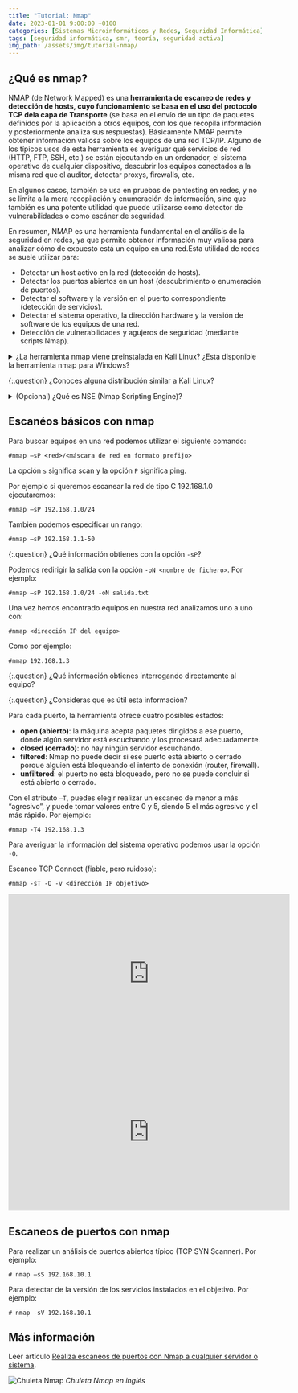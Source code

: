 ```yaml
---
title: "Tutorial: Nmap"
date: 2023-01-01 9:00:00 +0100
categories: [Sistemas Microinformáticos y Redes, Seguridad Informática]
tags: [seguridad informática, smr, teoría, seguridad activa]
img_path: /assets/img/tutorial-nmap/
---
```


## ¿Qué es nmap?

NMAP (de Network Mapped) es una **herramienta de escaneo de redes y detección de hosts, cuyo funcionamiento se basa en el uso del protocolo TCP dela capa de Transporte** (se basa en el envío de un tipo de paquetes definidos por la aplicación a otros equipos, con los que recopila información y posteriormente analiza sus respuestas). Básicamente NMAP permite obtener información valiosa sobre los equipos de una red TCP/IP. Alguno de los típicos usos de esta herramienta es averiguar qué servicios de red (HTTP, FTP, SSH, etc.) se están ejecutando en un ordenador, el sistema operativo de cualquier dispositivo, descubrir los equipos conectados a la misma red que el auditor, detectar proxys, firewalls, etc.

En algunos casos, también se usa en pruebas de pentesting en redes, y no se limita a la mera recopilación y enumeración de información, sino que también es una potente utilidad que puede utilizarse como detector de vulnerabilidades o como escáner de seguridad.

En resumen, NMAP es una herramienta fundamental en el análisis de la seguridad en redes, ya que permite obtener información muy valiosa para analizar cómo de expuesto está un equipo en una red.Esta utilidad de redes se suele utilizar para:

- Detectar un host activo en la red (detección de hosts).
- Detectar los puertos abiertos en un host (descubrimiento o enumeración de puertos).
- Detectar el software y la versión en el puerto correspondiente (detección de servicios).
- Detectar el sistema operativo, la dirección hardware y la versión de software de los equipos de una red.
- Detección de vulnerabilidades y agujeros de seguridad (mediante scripts Nmap).

<details class="card mb-2">
  <summary class="card-header question">¿La herramienta nmap viene preinstalada en Kali Linux? ¿Esta disponible la herramienta nmap para Windows?</summary>
  <div class="card-body" markdown="1">

En sistemas operativos específicos del campo de la seguridad informática como Kali Linux o Parrot Security, Nmap está preinstalada, pero también puede instalarse de manera manual en cualquier otra distribución de Linux (y también en Windows). Se puede usar mediante CLI o mediante GUI (mediante la herramienta Zenmap para Windows).

<!-- Comentario para que no se descuajeringue la cosa -->
  </div>
</details>

{:.question}
¿Conoces alguna distribución similar a Kali Linux?

<details class="card mb-2">
  <summary class="card-header question">(Opcional) ¿Qué es NSE (Nmap Scripting Engine)?</summary>
  <div class="card-body" markdown="1">

NMAP por sí sola ya es una herramienta bastante potente (como veremos tiene una amplia variedad de opciones). Sin embargo, tiene una “ampliación” conocida como NSE, que no es más que una forma avanzada de utilizar nmap, para añadirle más potencia; las funcionalidades que añade el NSE permiten que Nmap pueda ejecutar tareas adicionales al mero escaneo de puertos, identificación de servicios, sistemas operativos y versiones.  

El NSE consiste en la posibilidad de utilizar diferentes scripts específicos, en las diferentes fases de un Pentest. De acuerdo al libro de Nmap Network Scanning, NSE fue desarrollado con el fin de mejorar el descubrimiento de redes, sistema de detección de versiones más sofisticado, detección de vulnerabilidades, detección de puertas traseras (backdoor) y explotación de vulnerabilidades.

<iframe width="560" height="315" src="https://www.youtube.com/embed/CTmLLHGbvPs" title="YouTube video player" frameborder="0" allow="accelerometer; autoplay; clipboard-write; encrypted-media; gyroscope; picture-in-picture; web-share" allowfullscreen></iframe>

<!-- Comentario para que no se descuajeringue la cosa -->
  </div>
</details>

## Escanéos básicos con nmap

Para buscar equipos en una red podemos utilizar el siguiente comando:

```console
#nmap –sP <red>/<máscara de red en formato prefijo>
```

La opción `s` significa scan y la opción `P` significa ping.

Por ejemplo si queremos escanear la red de tipo C 192.168.1.0 ejecutaremos:

```console
#nmap –sP 192.168.1.0/24
```

También podemos especificar un rango:

```console
#nmap –sP 192.168.1.1-50
```

{:.question}
¿Qué información obtienes con la opción `-sP`?

Podemos redirigir la salida con la opción `-oN <nombre de fichero>`. Por ejemplo:

```console
#nmap –sP 192.168.1.0/24 -oN salida.txt
```

Una vez hemos encontrado equipos en nuestra red analizamos uno a uno con:

```console
#nmap <dirección IP del equipo>
```

Como por ejemplo:

```console
#nmap 192.168.1.3
```

{:.question}
¿Qué información obtienes interrogando directamente al equipo?

{:.question}
¿Consideras que es útil esta información?

Para cada puerto, la herramienta ofrece cuatro posibles estados:

- **open (abierto)**: la máquina acepta paquetes dirigidos a ese puerto, donde algún servidor
está escuchando y los procesará adecuadamente.
- **closed (cerrado)**: no hay ningún servidor escuchando.
- **filtered**: Nmap no puede decir si ese puerto está abierto o cerrado porque alguien
está bloqueando el intento de conexión (router, firewall).
- **unfiltered**: el puerto no está bloqueado, pero no se puede concluir si está abierto o
cerrado.

Con el atributo `–T`, puedes elegir realizar un escaneo de menor a más “agresivo”, y puede tomar valores entre 0 y 5, siendo 5 el más agresivo y el más rápido. Por ejemplo:

```console
#nmap -T4 192.168.1.3
```

Para averiguar la información del sistema operativo podemos usar la opción `-O`.

Escaneo TCP Connect (fiable, pero ruidoso):

```console
#nmap -sT -O -v <dirección IP objetivo>
```

<iframe width="560" height="315" src="https://www.youtube.com/embed/har1It-lW2A" title="YouTube video player" frameborder="0" allow="accelerometer; autoplay; clipboard-write; encrypted-media; gyroscope; picture-in-picture" allowfullscreen></iframe>

<iframe width="560" height="315" src="https://www.youtube.com/embed/6-E6b1CX1Cc" title="YouTube video player" frameborder="0" allow="accelerometer; autoplay; clipboard-write; encrypted-media; gyroscope; picture-in-picture; web-share" allowfullscreen></iframe>

## Escaneos de puertos con nmap

Para realizar un análisis de puertos abiertos típico (TCP SYN Scanner). Por ejemplo:

```console
# nmap –sS 192.168.10.1
```

Para detectar de la versión de los servicios instalados en el objetivo. Por ejemplo:

```console
# nmap -sV 192.168.10.1
```


## Más información

Leer artículo [Realiza escaneos de puertos con Nmap a cualquier servidor o sistema](https://www.redeszone.net/tutoriales/configuracion-puertos/nmap-escanear-puertos-comandos/).

![Chuleta Nmap](nmapCheatSheet.jpg)
_Chuleta Nmap en inglés_
